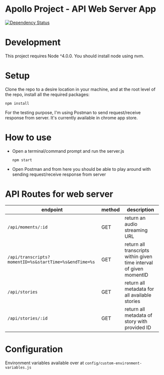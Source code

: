 # Apollo Project - API Web Server App

[![Dependency Status](https://david-dm.org/UTD-CRSS/api.exploreapollo.org.svg)](https://david-dm.org/UTD-CRSS/api.exploreapollo.org)


# Development

This project requires Node ^4.0.0. You should install node using nvm.

# Setup
Clone the repo to a desire location in your machine, and at the root level of
the repo, install all the required packages:

```
npm install
```

For the testing purpose, I'm using Postman to send request/receive response
from server. It's currently available in chrome app store.

# How to use
  - Open a terminal/command prompt and run the server.js
    ```
    npm start
    ```

  - Open Postman and from here you should be able to play around with sending
    request/receive response from server

# API Routes for web server

endpoint | method | description
--- | --- | ---
`/api/moments/:id` | GET | return an audio streaming URL
`/api/transcripts?momentID=%s&startTime=%s&endTime=%s` | GET | return all transcripts within given time interval of given momentID
`/api/stories` | GET | return all metadata for all available stories
`/api/stories/:id` | GET | return all metadata of story with provided ID

# Configuration

Environment variables available over at `config/custom-environment-variables.js`
